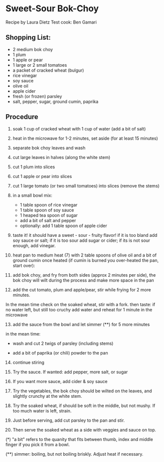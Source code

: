 # Sweet-Sour Bok-Choy

Recipe by Laura Dietz
Test cook: Ben Gamari

## Shopping List:
 * 2 medium bok choy
 * 1 plum
 * 1 apple or pear
 * 1 large or 2 small tomatoes
 * a packet of cracked wheat (bulgur)
 * rice vinegar
 * soy sauce
 * olive oil
 * apple cider
 * fresh (or frozen) parsley
 * salt, pepper, sugar, ground cumin, paprika

## Procedure
 1. soak 1 cup of cracked wheat with 1 cup of water (add a bit of salt)
 2. heat in the microwave for 1-2 minutes, set aside (for at least 15 minutes)

 3. separate bok choy leaves and wash
 4. cut large leaves in halves (along the white stem)

 5. cut 1 plum into slices
 6. cut 1 apple or pear into slices
 7. cut 1 large tomato (or two small tomatoes) into slices (remove the stems)

 8. in a small bowl mix:
     * 1 table spoon of rice vinegar
     * 1 table spoon of soy sauce
     * 1 heaped tea spoon of sugar
     * add a bit of salt and pepper
     * optionally: add 1 table spoon of apple cider
 9. taste it!
    it should have a sweet - sour - fruity flavor! if it is too
    bland add soy sauce or salt; if it is too sour add sugar or cider; if
    its is not sour enough, add vinegar.


10. heat pan to medium heat (7) with 2 table spoons of olive oil and a
    bit of ground cumin once heated (if cumin is burned you over-heated
    the pan, start over):
11. add bok choy, and fry from both sides (approx 2 minutes per side),
    the bok choy will wilt during the process and make more space in the
    pan
12. add the cut tomato, plum and apple/pear, stir while frying for 2 more minutes.
    
In the mean time check on the soaked wheat, stir with a fork. 
then taste: if no water left, but still too cruchy add water and
reheat for 1 minute in the microwave

13. add the sauce from the bowl and let simmer (**) for 5 more minutes

in the mean time:
 * wash and cut 2 twigs of parsley (including stems)

 * add a bit of paprika (or chili) powder to the pan
14. continue stiring

15. Try the sauce. If wanted: add pepper, more salt, or sugar
16. If you want more sauce, add cider & soy sauce

17. Try the vegetables, the bok choy should be wilted on the leaves,
    and slightly crunchy at the white stem.

18. Try the soaked wheat, if should be soft in the middle, but not
    mushy. If too much water is left, strain.


19. Just before serving, add cut parsley to the pan and stir.

20. Then serve the soaked wheat as a side with veggies and sauce on top.




(*) "a bit" refers to the quanity that fits between thumb, index and middle finger if you pick it from a bowl.

(**) simmer:  boiling, but not boiling briskly. Adjust heat if necessary.


